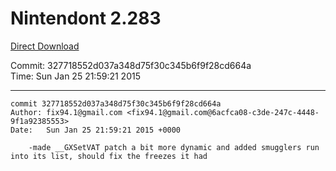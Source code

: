 # Nintendont 2.283
[Direct Download](./Nintendont.zip)

Commit: 327718552d037a348d75f30c345b6f9f28cd664a  
Time: Sun Jan 25 21:59:21 2015   

-----

```
commit 327718552d037a348d75f30c345b6f9f28cd664a
Author: fix94.1@gmail.com <fix94.1@gmail.com@6acfca08-c3de-247c-4448-9f1a92385553>
Date:   Sun Jan 25 21:59:21 2015 +0000

    -made __GXSetVAT patch a bit more dynamic and added smugglers run into its list, should fix the freezes it had
```
